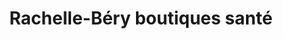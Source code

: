 ---
title: "Rachelle-Béry boutiques santé"
url: /trois-rivieres/rachelle-bery-boutiques-sante/
shop: Bioladen
---